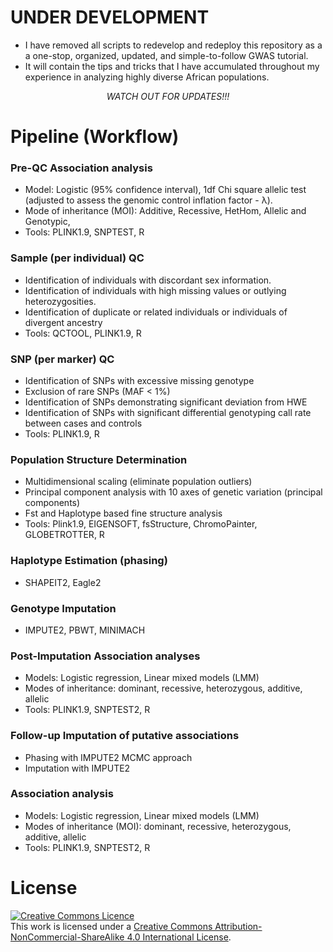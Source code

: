 # UNDER DEVELOPMENT
- I have removed all scripts to redevelop and redeploy this repository as a a one-stop, 
organized, updated, and simple-to-follow GWAS tutorial. 
- It will contain the tips and 
tricks that I have accumulated throughout my experience in analyzing highly diverse 
African populations.


<p align="center">
  <em>WATCH OUT FOR UPDATES!!!</em>
</p>


# Pipeline (Workflow)

### Pre-QC Association analysis
 - Model: Logistic (95% confidence interval), 1df Chi square allelic test (adjusted to assess the genomic control inflation factor - λ).
 - Mode of inheritance (MOI): Additive, Recessive, HetHom, Allelic and Genotypic,
 - Tools: PLINK1.9, SNPTEST, R

### Sample (per individual) QC
 - Identification of individuals with discordant sex information.
 - Identification of individuals with high missing values or outlying heterozygosities.
 - Identification of duplicate or related individuals or individuals of divergent ancestry
 - Tools: QCTOOL, PLINK1.9, R

### SNP (per marker) QC
 - Identification of SNPs with excessive missing genotype
 - Exclusion of rare SNPs (MAF < 1%)
 - Identification of SNPs demonstrating significant deviation from HWE
 - Identification of SNPs with significant differential genotyping call rate between cases and controls
 - Tools: PLINK1.9, R
      
### Population Structure Determination
 - Multidimensional scaling (eliminate population outliers)
 - Principal component analysis with 10 axes of genetic variation (principal components)
 - Fst and Haplotype based fine structure analysis
 - Tools: Plink1.9, EIGENSOFT, fsStructure, ChromoPainter, GLOBETROTTER, R

### Haplotype Estimation (phasing)
 - SHAPEIT2, Eagle2

### Genotype Imputation
 - IMPUTE2, PBWT, MINIMACH

### Post-Imputation Association analyses
 - Models: Logistic regression, Linear mixed models (LMM)
 - Modes of inheritance: dominant, recessive, heterozygous, additive, allelic
 - Tools: PLINK1.9, SNPTEST2, R

### Follow-up Imputation of putative associations
 - Phasing with IMPUTE2 MCMC approach
 - Imputation with IMPUTE2

### Association analysis
 - Models: Logistic regression, Linear mixed models (LMM)
 - Modes of inheritance (MOI): dominant, recessive, heterozygous, additive, allelic
 - Tools: PLINK1.9, SNPTEST2, R

# License
<a rel="license" href="http://creativecommons.org/licenses/by-nc-sa/4.0/"><img alt="Creative Commons Licence" 
style="border-width:0" src="https://i.creativecommons.org/l/by-nc-sa/4.0/88x31.png" /></a><br />This work is 
licensed under a <a rel="license" href="http://creativecommons.org/licenses/by-nc-sa/4.0/">
Creative Commons Attribution-NonCommercial-ShareAlike 4.0 International License</a>.

